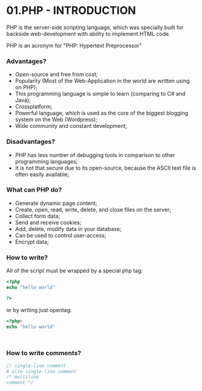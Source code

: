 # 01.PHP - INTRODUCTION

PHP is the server-side scripting language, which was specially built for backside web-development with ability to implement HTML code. 

PHP is an acronym for "PHP: Hypertext Preprocessor"


### Advantages?
- Open-source and free from cost;
- Popularity (Most of the Web-Application in the world are written using on PHP);
- This programming language is simple to learn (comparing to C# and Java);
- Crossplatform;
- Powerful language, which is used as the core of the biggest blogging system on the Web (Wordpress);
- Wide community and constant development;


### Disadvantages?
- PHP has less number of debugging tools in comparison to other programming languages;
- It is not that secure due to its open-source, because the ASCII text file is often easily available;


### What can PHP do?
- Generate dynamic page content;
- Create, open, read, write, delete, and close files on the server;
- Collect form data;
- Send and receive cookies;
- Add, delete, modify data in your database;
- Can be used to control user-access;
- Encrypt data;


### How to write?

All of the script must be wrapped by a special php tag:
```php
<?php
echo "hello world"

?>
```
or by writing just opentag:
```php
<?php>
echo "hello world"

    
```



### How to write comments?

```php
// single-line comment
# also single-line comment
/* multiline
comment */
```